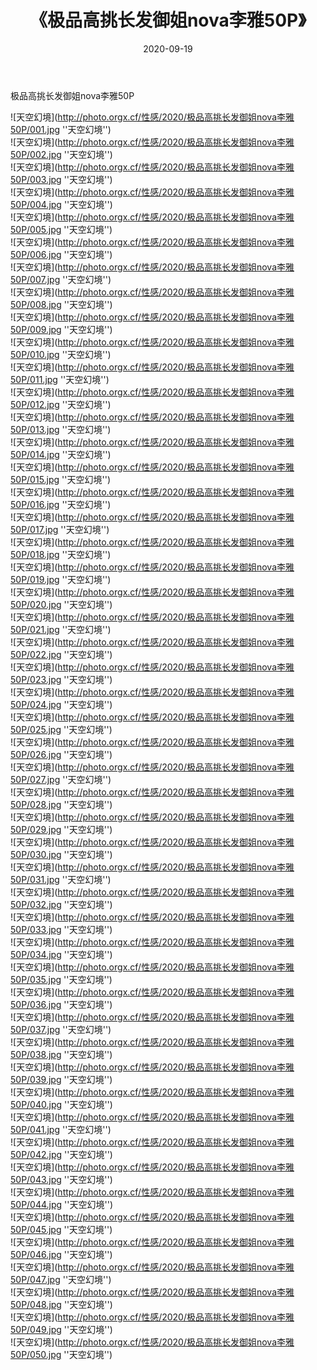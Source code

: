 ﻿---
layout: post
title:  《极品高挑长发御姐nova李雅50P》
date:   2020-09-19
image: http://photo.orgx.cf/性感/2020/极品高挑长发御姐nova李雅50P/000.jpg
categories: [美女, 性感, 泳衣]
---

极品高挑长发御姐nova李雅50P



![天空幻境](http://photo.orgx.cf/性感/2020/极品高挑长发御姐nova李雅50P/001.jpg ''天空幻境'') <br>
![天空幻境](http://photo.orgx.cf/性感/2020/极品高挑长发御姐nova李雅50P/002.jpg ''天空幻境'') <br>
![天空幻境](http://photo.orgx.cf/性感/2020/极品高挑长发御姐nova李雅50P/003.jpg ''天空幻境'') <br>
![天空幻境](http://photo.orgx.cf/性感/2020/极品高挑长发御姐nova李雅50P/004.jpg ''天空幻境'') <br>
![天空幻境](http://photo.orgx.cf/性感/2020/极品高挑长发御姐nova李雅50P/005.jpg ''天空幻境'') <br>
![天空幻境](http://photo.orgx.cf/性感/2020/极品高挑长发御姐nova李雅50P/006.jpg ''天空幻境'') <br>
![天空幻境](http://photo.orgx.cf/性感/2020/极品高挑长发御姐nova李雅50P/007.jpg ''天空幻境'') <br>
![天空幻境](http://photo.orgx.cf/性感/2020/极品高挑长发御姐nova李雅50P/008.jpg ''天空幻境'') <br>
![天空幻境](http://photo.orgx.cf/性感/2020/极品高挑长发御姐nova李雅50P/009.jpg ''天空幻境'') <br>
![天空幻境](http://photo.orgx.cf/性感/2020/极品高挑长发御姐nova李雅50P/010.jpg ''天空幻境'') <br>
![天空幻境](http://photo.orgx.cf/性感/2020/极品高挑长发御姐nova李雅50P/011.jpg ''天空幻境'') <br>
![天空幻境](http://photo.orgx.cf/性感/2020/极品高挑长发御姐nova李雅50P/012.jpg ''天空幻境'') <br>
![天空幻境](http://photo.orgx.cf/性感/2020/极品高挑长发御姐nova李雅50P/013.jpg ''天空幻境'') <br>
![天空幻境](http://photo.orgx.cf/性感/2020/极品高挑长发御姐nova李雅50P/014.jpg ''天空幻境'') <br>
![天空幻境](http://photo.orgx.cf/性感/2020/极品高挑长发御姐nova李雅50P/015.jpg ''天空幻境'') <br>
![天空幻境](http://photo.orgx.cf/性感/2020/极品高挑长发御姐nova李雅50P/016.jpg ''天空幻境'') <br>
![天空幻境](http://photo.orgx.cf/性感/2020/极品高挑长发御姐nova李雅50P/017.jpg ''天空幻境'') <br>
![天空幻境](http://photo.orgx.cf/性感/2020/极品高挑长发御姐nova李雅50P/018.jpg ''天空幻境'') <br>
![天空幻境](http://photo.orgx.cf/性感/2020/极品高挑长发御姐nova李雅50P/019.jpg ''天空幻境'') <br>
![天空幻境](http://photo.orgx.cf/性感/2020/极品高挑长发御姐nova李雅50P/020.jpg ''天空幻境'') <br>
![天空幻境](http://photo.orgx.cf/性感/2020/极品高挑长发御姐nova李雅50P/021.jpg ''天空幻境'') <br>
![天空幻境](http://photo.orgx.cf/性感/2020/极品高挑长发御姐nova李雅50P/022.jpg ''天空幻境'') <br>
![天空幻境](http://photo.orgx.cf/性感/2020/极品高挑长发御姐nova李雅50P/023.jpg ''天空幻境'') <br>
![天空幻境](http://photo.orgx.cf/性感/2020/极品高挑长发御姐nova李雅50P/024.jpg ''天空幻境'') <br>
![天空幻境](http://photo.orgx.cf/性感/2020/极品高挑长发御姐nova李雅50P/025.jpg ''天空幻境'') <br>
![天空幻境](http://photo.orgx.cf/性感/2020/极品高挑长发御姐nova李雅50P/026.jpg ''天空幻境'') <br>
![天空幻境](http://photo.orgx.cf/性感/2020/极品高挑长发御姐nova李雅50P/027.jpg ''天空幻境'') <br>
![天空幻境](http://photo.orgx.cf/性感/2020/极品高挑长发御姐nova李雅50P/028.jpg ''天空幻境'') <br>
![天空幻境](http://photo.orgx.cf/性感/2020/极品高挑长发御姐nova李雅50P/029.jpg ''天空幻境'') <br>
![天空幻境](http://photo.orgx.cf/性感/2020/极品高挑长发御姐nova李雅50P/030.jpg ''天空幻境'') <br>
![天空幻境](http://photo.orgx.cf/性感/2020/极品高挑长发御姐nova李雅50P/031.jpg ''天空幻境'') <br>
![天空幻境](http://photo.orgx.cf/性感/2020/极品高挑长发御姐nova李雅50P/032.jpg ''天空幻境'') <br>
![天空幻境](http://photo.orgx.cf/性感/2020/极品高挑长发御姐nova李雅50P/033.jpg ''天空幻境'') <br>
![天空幻境](http://photo.orgx.cf/性感/2020/极品高挑长发御姐nova李雅50P/034.jpg ''天空幻境'') <br>
![天空幻境](http://photo.orgx.cf/性感/2020/极品高挑长发御姐nova李雅50P/035.jpg ''天空幻境'') <br>
![天空幻境](http://photo.orgx.cf/性感/2020/极品高挑长发御姐nova李雅50P/036.jpg ''天空幻境'') <br>
![天空幻境](http://photo.orgx.cf/性感/2020/极品高挑长发御姐nova李雅50P/037.jpg ''天空幻境'') <br>
![天空幻境](http://photo.orgx.cf/性感/2020/极品高挑长发御姐nova李雅50P/038.jpg ''天空幻境'') <br>
![天空幻境](http://photo.orgx.cf/性感/2020/极品高挑长发御姐nova李雅50P/039.jpg ''天空幻境'') <br>
![天空幻境](http://photo.orgx.cf/性感/2020/极品高挑长发御姐nova李雅50P/040.jpg ''天空幻境'') <br>
![天空幻境](http://photo.orgx.cf/性感/2020/极品高挑长发御姐nova李雅50P/041.jpg ''天空幻境'') <br>
![天空幻境](http://photo.orgx.cf/性感/2020/极品高挑长发御姐nova李雅50P/042.jpg ''天空幻境'') <br>
![天空幻境](http://photo.orgx.cf/性感/2020/极品高挑长发御姐nova李雅50P/043.jpg ''天空幻境'') <br>
![天空幻境](http://photo.orgx.cf/性感/2020/极品高挑长发御姐nova李雅50P/044.jpg ''天空幻境'') <br>
![天空幻境](http://photo.orgx.cf/性感/2020/极品高挑长发御姐nova李雅50P/045.jpg ''天空幻境'') <br>
![天空幻境](http://photo.orgx.cf/性感/2020/极品高挑长发御姐nova李雅50P/046.jpg ''天空幻境'') <br>
![天空幻境](http://photo.orgx.cf/性感/2020/极品高挑长发御姐nova李雅50P/047.jpg ''天空幻境'') <br>
![天空幻境](http://photo.orgx.cf/性感/2020/极品高挑长发御姐nova李雅50P/048.jpg ''天空幻境'') <br>
![天空幻境](http://photo.orgx.cf/性感/2020/极品高挑长发御姐nova李雅50P/049.jpg ''天空幻境'') <br>
![天空幻境](http://photo.orgx.cf/性感/2020/极品高挑长发御姐nova李雅50P/050.jpg ''天空幻境'') <br>